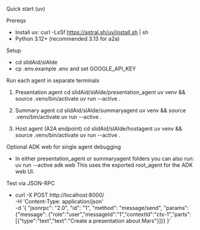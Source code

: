 Quick start (uv)

Prereqs

- Install uv: curl -LsSf https://astral.sh/uv/install.sh | sh
- Python 3.12+ (recommended 3.13 for a2a)

Setup

- cd slidAid/slAIde
- cp .env.example .env and set GOOGLE_API_KEY

Run each agent in separate terminals

1. Presentation agent
   cd slidAid/slAIde/presentation_agent
   uv venv && source .venv/bin/activate
   uv run --active .

2. Summary agent
   cd slidAid/slAIde/summaryagent
   uv venv && source .venv/bin/activate
   uv run --active .

3. Host agent (A2A endpoint)
   cd slidAid/slAIde/hostagent
   uv venv && source .venv/bin/activate
   uv run --active .

Optional ADK web for single agent debugging

- In either presentation_agent or summaryagent folders you can also run:
  uv run --active adk web
  This uses the exported root_agent for the ADK web UI.

Test via JSON-RPC

- curl -X POST http://localhost:8000/ \
  -H 'Content-Type: application/json' \
  -d '{
  "jsonrpc": "2.0",
  "id": "1",
  "method": "message/send",
  "params": {"message": {"role":"user","messageId":"1","contextId":"ctx-1","parts":[{"type":"text","text":"Create a presentation about Mars"}]}}
  }'
